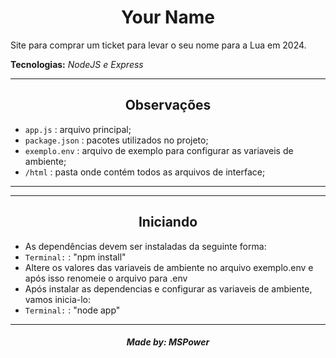 <h1 align='center'>Your Name</h1>
<p>Site para comprar um ticket para levar o seu nome para a Lua em 2024.</p>
<p><b>Tecnologias:</b> <i>NodeJS e Express</i></p>

<hr>
  <h2 align='center'>Observações</h2>
  <p>
    <ul>
      <li><code>app.js</code> : arquivo principal;</li>
      <li><code>package.json</code> : pacotes utilizados no projeto;</li>
      <li><code>exemplo.env</code> : arquivo de exemplo para configurar as variaveis de ambiente;</li>
      <li><code>/html</code> : pasta onde contém todos as arquivos de interface;</li>
    </ul>
  </p>
<hr>
<hr>
  <h2 align='center'>Iniciando</h2>
  <p>
    <ul>
      <li>As dependências devem ser instaladas da seguinte forma:</li>
      <li><code>Terminal:</code> : "npm install"</li>
      <li>Altere os valores das variaveis de ambiente no arquivo exemplo.env e após isso renomeie o arquivo para .env</li>
      <li>Após instalar as dependencias e configurar as variaveis de ambiente, vamos inicia-lo: </li>
      <li><code>Terminal:</code> : "node app"</li>
    </ul>
  </p>
<hr>
  
  <h5 align='center'>Made by: <a>MSPower</a></h5>
